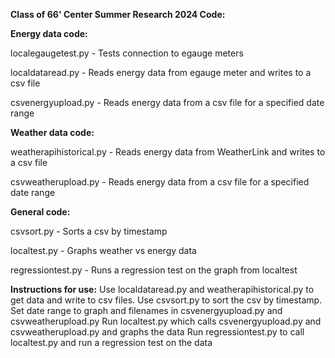 **Class of 66' Center Summer Research 2024 Code:**

**Energy data code:**

localegaugetest.py - Tests connection to egauge meters

localdataread.py - Reads energy data from egauge meter and writes to a csv file

csvenergyupload.py - Reads energy data from a csv file for a specified date range


**Weather data code:**

weatherapihistorical.py - Reads energy data from WeatherLink and writes to a csv file

csvweatherupload.py - Reads energy data from a csv file for a specified date range


**General code:**

csvsort.py - Sorts a csv by timestamp

localtest.py - Graphs weather vs energy data

regressiontest.py - Runs a regression test on the graph from localtest 






**Instructions for use:**
Use localdataread.py and weatherapihistorical.py to get data and write to csv files. Use csvsort.py to sort the csv by timestamp.
Set date range to graph and filenames in csvenergyupload.py and csvweatherupload.py
Run localtest.py which calls csvenergyupload.py and csvweatherupload.py and graphs the data
Run regressiontest.py to call localtest.py and run a regression test on the data
